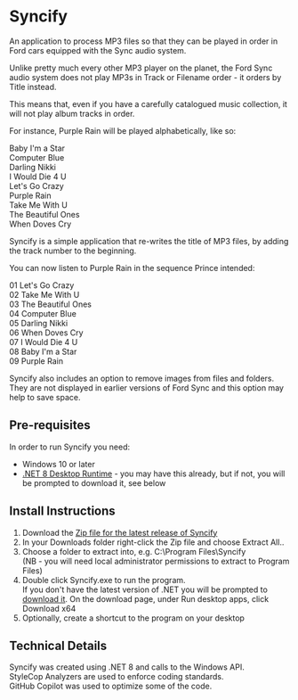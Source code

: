 # Syncify

An application to process MP3 files so that they can be played in order in Ford cars equipped with the Sync audio system.

Unlike pretty much every other MP3 player on the planet, the Ford Sync audio system does not play MP3s in Track or Filename order - it orders by Title instead.

This means that, even if you have a carefully catalogued music collection, it will not play album tracks in order.

For instance, Purple Rain will be played alphabetically, like so:

Baby I'm a Star<br/>
Computer Blue<br/>
Darling Nikki<br/>
I Would Die 4 U<br/>
Let's Go Crazy<br/>
Purple Rain<br/>
Take Me With U<br/>
The Beautiful Ones<br/>
When Doves Cry

Syncify is a simple application that re-writes the title of MP3 files, by adding the track number to the beginning.

You can now listen to Purple Rain in the sequence Prince intended:

01 Let's Go Crazy<br/>
02 Take Me With U<br/>
03 The Beautiful Ones<br/>
04 Computer Blue<br/>
05 Darling Nikki<br/>
06 When Doves Cry<br/>
07 I Would Die 4 U<br/>
08 Baby I'm a Star<br/>
09 Purple Rain

Syncify also includes an option to remove images from files and folders. They are not displayed in earlier versions of Ford Sync and this option may help to save space.

## Pre-requisites

In order to run Syncify you need:

- Windows 10 or later
- [.NET 8 Desktop Runtime](https://dotnet.microsoft.com/en-us/download/dotnet/8.0) - you may have this already, but if not, you will be prompted to download it, see below

## Install Instructions

1. Download the [Zip file for the latest release of Syncify](https://github.com/CultureBMo/Syncify/releases/download/v5.0/Syncify5.0.0.0.zip)
2. In your Downloads folder right-click the Zip file and choose Extract All..
3. Choose a folder to extract into, e.g. C:\Program Files\Syncify<br/>
   (NB - you will need local administrator permissions to extract to Program Files)
4. Double click Syncify.exe to run the program.<br/>
   If you don't have the latest version of .NET you will be prompted to [download it](https://dotnet.microsoft.com/download/dotnet/5.0/runtime). On the download page, under Run desktop apps, click Download x64
5. Optionally, create a shortcut to the program on your desktop

## Technical Details

Syncify was created using .NET 8 and calls to the Windows API.<br/>
StyleCop Analyzers are used to enforce coding standards.<br/>
GitHub Copilot was used to optimize some of the code.
